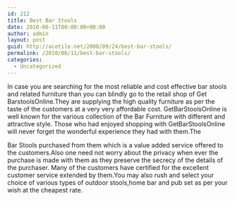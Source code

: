 ```yaml
---
id: 212
title: Best Bar Stools
date: 2010-06-11T00:00:00+00:00
author: admin
layout: post
guid: http://acetile.net/2008/09/24/best-bar-stools/
permalink: /2010/06/11/best-bar-stools/
categories:
  - Uncategorized
---
```

In case you are searching for the most reliable and cost effective bar stools and related furniture than you can blindly go to the retail shop of Get BarstoolsOnline.They are supplying the high quality furniture as per the taste of the customers at a very very affordable cost. GetBarStoolsOnline is well known for the various collection of the Bar Furniture with different and attractive style. Those who had enjoyed shopping with GetBarStoolsOnline will never forget the wonderful experience they had with them.The
  
Bar Stools purchased from them which is a value added service offered to the customers.Also one need not worry about the privacy when ever the purchase is made with them as they preserve the secrecy of the details of the purchaser. Many of the customers have certified for the excellent customer service extended by them.You may also rush and select your choice of various types of outdoor stools,home bar and pub set as per your wish at the cheapest rate.